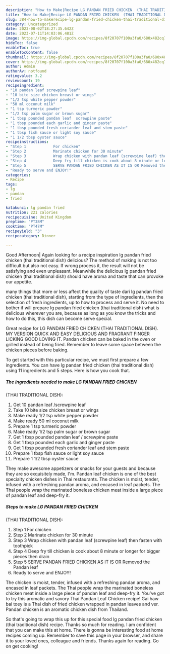 ```yaml
---
description: "How to Make|Recipe LG PANDAN FRIED CHICKEN  (THAI TRADITIONAL DISH) {That is Special"
title: "How to Make|Recipe LG PANDAN FRIED CHICKEN  (THAI TRADITIONAL DISH) {That is Special"
slug: 384-how-to-makerecipe-lg-pandan-fried-chicken-thai-traditional-dish-that-is-special
category: Uncategorized
date: 2023-08-02T18:27:35.642Z
date: 2023-07-11T14:03:06.481Z
image: https://img-global.cpcdn.com/recipes/8f20707f100a3fa0/680x482cq70/lg-pandan-fried-chicken-thai-traditional-dish-recipe-main-photo.jpg
hideToc: false
enableToc: true
enableTocContent: false
thumbnail: https://img-global.cpcdn.com/recipes/8f20707f100a3fa0/680x482cq70/lg-pandan-fried-chicken-thai-traditional-dish-recipe-main-photo.jpg
cover: https://img-global.cpcdn.com/recipes/8f20707f100a3fa0/680x482cq70/lg-pandan-fried-chicken-thai-traditional-dish-recipe-main-photo.jpg
author: Admin
authorAv: notfound
ratingvalue: 3.2
reviewcount: 19
recipeingredient:
- "10 pandan leaf screwpine leaf"
- "10 bite size chicken breast or wings"
- "1/2 tsp white pepper powder"
- "50 ml coconut milk"
- "1 tsp turmeric powder"
- "1/2 tsp palm sugar or brown sugar"
- "1 tbsp pounded pandan leaf  screwpine paste"
- "1 tbsp pounded each garlic and ginger paste"
- "1 tbsp pounded fresh coriander leaf and stem paste"
- "1 tbsp fish sauce or light soy sauce"
- "1 1/2 tbsp oyster sauce"
recipeinstructions:
- "Step 1            For chicken"
- "Step 2            Marinate chicken for 30 minute"
- "Step 3            Wrap chicken with pandan leaf (screwpine leaf) then fasten with toothpick"
- "Step 4            Deep fry till chicken is cook about 8 minute or longer for bigger pieces then drain"
- "Step 5            SERVE PANDAN FRIED CHICKEN AS IT IS OR Removed the Pandan leaf"
- "Ready to serve and ENJOY!"
categories:
- Recipe
tags:
- lg
- pandan
- fried

katakunci: lg pandan fried 
nutrition: 221 calories
recipecuisine: United Kingdom
preptime: "PT38M"
cooktime: "PT47M"
recipeyield: "3"
recipecategory: Dinner

---
```



Good Afternoon| Again looking for a recipe inspiration lg pandan fried chicken 
(thai traditional dish) delicious? The method of making is not too difficult but also not easy. If wrong process it, the result will not be satisfying and even unpleasant. Meanwhile the delicious lg pandan fried chicken 
(thai traditional dish) should have aroma and taste that can provoke our appetite.






many things that more or less affect the quality of taste dari lg pandan fried chicken 
(thai traditional dish), starting from the type of ingredients, then the selection of fresh ingredients, up to how to process and serve it. No need to bother if will prepare lg pandan fried chicken 
(thai traditional dish) what is delicious wherever you are, because as long as you know the tricks and how to do this, this dish can become serve special.


Great recipe for LG PANDAN FRIED CHICKEN (THAI TRADITIONAL DISH). MY VERSION QUICK AND EASY DELICIOUS AND FRAGRANT FINGER LICKING GOOD LOVING IT. Pandan chicken can be baked in the oven or grilled instead of being fried. Remember to leave some space between the chicken pieces before baking.


To get started with this particular recipe, we must first prepare a few ingredients. You can have lg pandan fried chicken 
(thai traditional dish) using 11 ingredients and 5 steps. Here is how you cook that.

<!--inarticleads1-->

##### The ingredients needed to make LG PANDAN FRIED CHICKEN 
(THAI TRADITIONAL DISH):

1. Get 10 pandan leaf /screwpine leaf
1. Take 10 bite size chicken breast or wings
1. Make ready 1/2 tsp white pepper powder
1. Make ready 50 ml coconut milk
1. Prepare 1 tsp turmeric powder
1. Make ready 1/2 tsp palm sugar or brown sugar
1. Get 1 tbsp pounded pandan leaf / screwpine paste
1. Get 1 tbsp pounded each garlic and ginger paste
1. Get 1 tbsp pounded fresh coriander leaf and stem paste
1. Prepare 1 tbsp fish sauce or light soy sauce
1. Prepare 1 1/2 tbsp oyster sauce


They make awesome appetizers or snacks for your guests and because they are so exquisitely made, I&#39;m. Pandan leaf chicken is one of the best specialty chicken dishes in Thai restaurants. The chicken is moist, tender, infused with a refreshing pandan aroma, and encased in leaf packets. The Thai people wrap the marinated boneless chicken meat inside a large piece of pandan leaf and deep-fry it. 

<!--inarticleads2-->

##### Steps to make LG PANDAN FRIED CHICKEN 
(THAI TRADITIONAL DISH):

1. Step 1            For chicken
1. Step 2            Marinate chicken for 30 minute
1. Step 3            Wrap chicken with pandan leaf (screwpine leaf) then fasten with toothpick
1. Step 4            Deep fry till chicken is cook about 8 minute or longer for bigger pieces then drain
1. Step 5            SERVE PANDAN FRIED CHICKEN AS IT IS OR Removed the Pandan leaf
1. Ready to serve and ENJOY!

The chicken is moist, tender, infused with a refreshing pandan aroma, and encased in leaf packets. The Thai people wrap the marinated boneless chicken meat inside a large piece of pandan leaf and deep-fry it. You&#39;ve got to try this aromatic and savory Thai Pandan Leaf Chicken recipe! Gai haw bai toey is a Thai dish of fried chicken wrapped in pandan leaves and ver. Pandan chicken is an aromatic chicken dish from Thailand. 

So that's going to wrap this up for this special food lg pandan fried chicken 
(thai traditional dish) recipe. Thanks so much for reading. I am confident that you can make this at home. There is gonna be interesting food at home recipes coming up. Remember to save this page in your browser, and share it to your loved ones, colleague and friends. Thanks again for reading. Go on get cooking!
